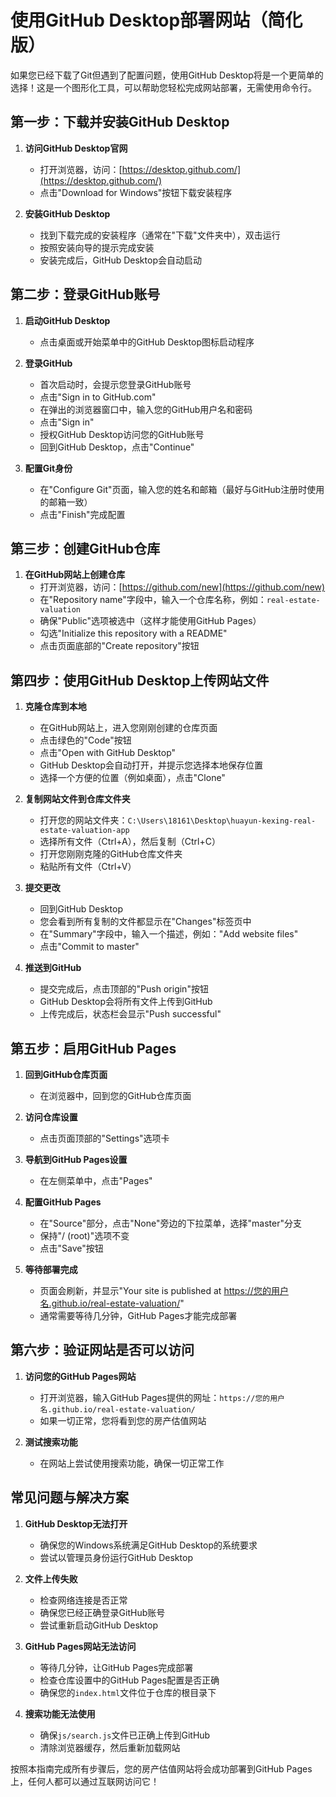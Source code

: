 # 使用GitHub Desktop部署网站（简化版）

如果您已经下载了Git但遇到了配置问题，使用GitHub Desktop将是一个更简单的选择！这是一个图形化工具，可以帮助您轻松完成网站部署，无需使用命令行。

## 第一步：下载并安装GitHub Desktop

1. **访问GitHub Desktop官网**
   - 打开浏览器，访问：[https://desktop.github.com/](https://desktop.github.com/)
   - 点击"Download for Windows"按钮下载安装程序

2. **安装GitHub Desktop**
   - 找到下载完成的安装程序（通常在"下载"文件夹中），双击运行
   - 按照安装向导的提示完成安装
   - 安装完成后，GitHub Desktop会自动启动

## 第二步：登录GitHub账号

1. **启动GitHub Desktop**
   - 点击桌面或开始菜单中的GitHub Desktop图标启动程序

2. **登录GitHub**
   - 首次启动时，会提示您登录GitHub账号
   - 点击"Sign in to GitHub.com"
   - 在弹出的浏览器窗口中，输入您的GitHub用户名和密码
   - 点击"Sign in"
   - 授权GitHub Desktop访问您的GitHub账号
   - 回到GitHub Desktop，点击"Continue"

3. **配置Git身份**
   - 在"Configure Git"页面，输入您的姓名和邮箱（最好与GitHub注册时使用的邮箱一致）
   - 点击"Finish"完成配置

## 第三步：创建GitHub仓库

1. **在GitHub网站上创建仓库**
   - 打开浏览器，访问：[https://github.com/new](https://github.com/new)
   - 在"Repository name"字段中，输入一个仓库名称，例如：`real-estate-valuation`
   - 确保"Public"选项被选中（这样才能使用GitHub Pages）
   - 勾选"Initialize this repository with a README"
   - 点击页面底部的"Create repository"按钮

## 第四步：使用GitHub Desktop上传网站文件

1. **克隆仓库到本地**
   - 在GitHub网站上，进入您刚刚创建的仓库页面
   - 点击绿色的"Code"按钮
   - 点击"Open with GitHub Desktop"
   - GitHub Desktop会自动打开，并提示您选择本地保存位置
   - 选择一个方便的位置（例如桌面），点击"Clone"

2. **复制网站文件到仓库文件夹**
   - 打开您的网站文件夹：`C:\Users\18161\Desktop\huayun-kexing-real-estate-valuation-app`
   - 选择所有文件（Ctrl+A），然后复制（Ctrl+C）
   - 打开您刚刚克隆的GitHub仓库文件夹
   - 粘贴所有文件（Ctrl+V）

3. **提交更改**
   - 回到GitHub Desktop
   - 您会看到所有复制的文件都显示在"Changes"标签页中
   - 在"Summary"字段中，输入一个描述，例如："Add website files"
   - 点击"Commit to master"

4. **推送到GitHub**
   - 提交完成后，点击顶部的"Push origin"按钮
   - GitHub Desktop会将所有文件上传到GitHub
   - 上传完成后，状态栏会显示"Push successful"

## 第五步：启用GitHub Pages

1. **回到GitHub仓库页面**
   - 在浏览器中，回到您的GitHub仓库页面

2. **访问仓库设置**
   - 点击页面顶部的"Settings"选项卡

3. **导航到GitHub Pages设置**
   - 在左侧菜单中，点击"Pages"

4. **配置GitHub Pages**
   - 在"Source"部分，点击"None"旁边的下拉菜单，选择"master"分支
   - 保持"/ (root)"选项不变
   - 点击"Save"按钮

5. **等待部署完成**
   - 页面会刷新，并显示"Your site is published at https://您的用户名.github.io/real-estate-valuation/"
   - 通常需要等待几分钟，GitHub Pages才能完成部署

## 第六步：验证网站是否可以访问

1. **访问您的GitHub Pages网站**
   - 打开浏览器，输入GitHub Pages提供的网址：`https://您的用户名.github.io/real-estate-valuation/`
   - 如果一切正常，您将看到您的房产估值网站

2. **测试搜索功能**
   - 在网站上尝试使用搜索功能，确保一切正常工作

## 常见问题与解决方案

1. **GitHub Desktop无法打开**
   - 确保您的Windows系统满足GitHub Desktop的系统要求
   - 尝试以管理员身份运行GitHub Desktop

2. **文件上传失败**
   - 检查网络连接是否正常
   - 确保您已经正确登录GitHub账号
   - 尝试重新启动GitHub Desktop

3. **GitHub Pages网站无法访问**
   - 等待几分钟，让GitHub Pages完成部署
   - 检查仓库设置中的GitHub Pages配置是否正确
   - 确保您的`index.html`文件位于仓库的根目录下

4. **搜索功能无法使用**
   - 确保`js/search.js`文件已正确上传到GitHub
   - 清除浏览器缓存，然后重新加载网站

按照本指南完成所有步骤后，您的房产估值网站将会成功部署到GitHub Pages上，任何人都可以通过互联网访问它！